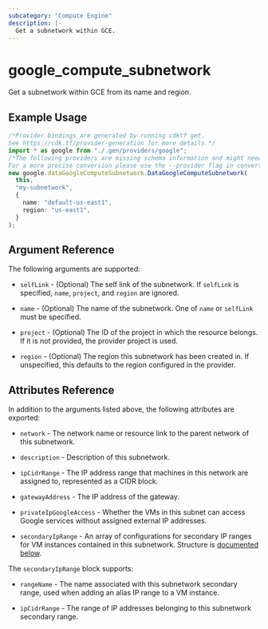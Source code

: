```yaml
---
subcategory: "Compute Engine"
description: |-
  Get a subnetwork within GCE.
---
```


# google\_compute\_subnetwork

Get a subnetwork within GCE from its name and region.

## Example Usage

```typescript
/*Provider bindings are generated by running cdktf get.
See https://cdk.tf/provider-generation for more details.*/
import * as google from "./.gen/providers/google";
/*The following providers are missing schema information and might need manual adjustments to synthesize correctly: google.
For a more precise conversion please use the --provider flag in convert.*/
new google.dataGoogleComputeSubnetwork.DataGoogleComputeSubnetwork(
  this,
  "my-subnetwork",
  {
    name: "default-us-east1",
    region: "us-east1",
  }
);

```

## Argument Reference

The following arguments are supported:

*   `selfLink` - (Optional) The self link of the subnetwork. If `selfLink` is
    specified, `name`, `project`, and `region` are ignored.

*   `name` - (Optional) The name of the subnetwork. One of `name` or `selfLink`
    must be specified.

*   `project` - (Optional) The ID of the project in which the resource belongs. If it
    is not provided, the provider project is used.

*   `region` - (Optional) The region this subnetwork has been created in. If
    unspecified, this defaults to the region configured in the provider.

## Attributes Reference

In addition to the arguments listed above, the following attributes are exported:

*   `network` - The network name or resource link to the parent
    network of this subnetwork.

*   `description` - Description of this subnetwork.

*   `ipCidrRange` - The IP address range that machines in this
    network are assigned to, represented as a CIDR block.

*   `gatewayAddress` - The IP address of the gateway.

*   `privateIpGoogleAccess` - Whether the VMs in this subnet
    can access Google services without assigned external IP
    addresses.

*   `secondaryIpRange` - An array of configurations for secondary IP ranges for
    VM instances contained in this subnetwork. Structure is [documented below](#nested_secondary_ip_range).

<a name="nested_secondary_ip_range"></a>The `secondaryIpRange` block supports:

*   `rangeName` - The name associated with this subnetwork secondary range, used
    when adding an alias IP range to a VM instance.

*   `ipCidrRange` - The range of IP addresses belonging to this subnetwork
    secondary range.
